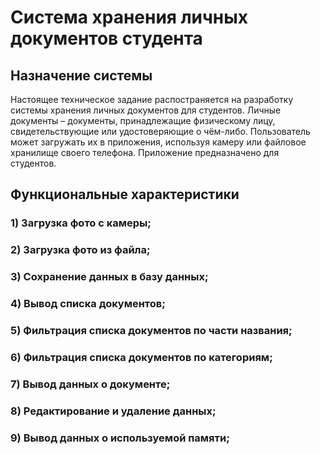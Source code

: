 <h1>Система хранения личных документов студента
</h1>
<h2>Назначение системы
</h2>
Настоящее техническое задание распостраняется на разработку системы хранения личных документов для студентов. Личные документы – документы, принадлежащие физическому лицу, свидетельствующие или удостоверяющие о чём-либо. Пользователь может загружать их в приложения, используя камеру или файловое хранилище своего телефона. Приложение предназначено для студентов.
<h2>Функциональные характеристики
</h2>
<h3> 1) Загрузка фото с камеры;
<h3>2) Загрузка фото из файла;
<h3>3) Сохранение данных в базу данных;
<h3>4) Вывод списка документов;
<h3> 5) Фильтрация списка документов по части названия;
<h3> 6) Фильтрация списка документов по категориям;
<h3> 7) Вывод данных о документе;
<h3> 8) Редактирование и удаление данных;
<h3> 9) Вывод данных о используемой памяти;
</h3>
